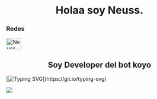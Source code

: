 <h1 align="center">Holaa soy Neuss. </h1>

<h3 align="left">Redes</h3>
<p align="left">
<a href="https://twitter.com/Alguien87049796?t=iPAziSz-USyMzkmO4WmbcQ&s=09" target="blank"><img align="center" src="https://raw.githubusercontent.com/rahuldkjain/github-profile-readme-generator/master/src/images/icons/Social/twitter.svg" alt="Neuss" height="30" width="40" /></a>

<h2 align="center">Soy Developer del bot koyo</h2>

[![Typing SVG](https://readme-typing-svg.herokuapp.com?color=FFFFFF&lines=Koyo+un+bot+multifuncional.)](https://git.io/typing-svg)

<img src="https://media.discordapp.net/attachments/1074893592201543681/1124073165304377384/png_20230629_162445_0000.png">


<!--
**Neuss2/Neuss2** is a ✨ _special_ ✨ repository because its `README.md` (this file) appears on your GitHub profile.

Here are some ideas to get you started:

- 🔭 I’m currently working on ...
- 🌱 I’m currently learning ...
- 👯 I’m looking to collaborate on ...
- 🤔 I’m looking for help with ...
- 💬 Ask me about ...
- 📫 How to reach me: ...
- 😄 Pronouns: ...
- ⚡ Fun fact: ...
-->
